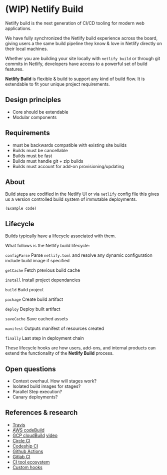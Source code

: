 # (WIP) Netlify Build

Netlify build is the next generation of CI/CD tooling for modern web applications.

We have fully synchronized the Netlify build experience across the board, giving users a the same build pipeline they know & love in Netlify directly on their local machines.

Whether you are building your site locally with `netlify build` or through git commits in Netlify, developers have access to a powerful set of build features.

**Netlify Build** is flexible & build to support any kind of build flow. It is extendable to fit your unique project requirements.

## Design principles

- Core should be extendable
- Modular components

##  Requirements

- must be backwards compatible with existing site builds
- Builds must be cancellable
- Builds must be fast
- Builds must handle git + zip builds
- Builds must account for add-on provisioning/updating

## About

Build steps are codified in the Netlify UI or via `netlify` config file this gives us a version controlled build system of immutable deployments.

```
(Example code)
```

## Lifecycle

Builds typically have a lifecycle associated with them.

What follows is the Netlify build lifecycle:

`configParse`
Parse `netlify.toml` and resolve any dynamic configuration include build image if specified

`getCache`
Fetch previous build cache

`install`
Install project dependancies

`build`
Build project

`package`
Create build artifact

`deploy`
Deploy built artifact

`saveCache`
Save cached assets

`manifest`
Outputs manifest of resources created

`finally`
Last step in deployment chain

These lifecycle hooks are how users, add-ons, and internal products can extend the functionality of the **Netlify Build** process.

## Open questions

- Context overhaul. How will stages work?
- Isolated build images for stages?
- Parallel Step execution?
- Canary deployments?

## References & research

- [Travis](https://docs.travis-ci.com/user/job-lifecycle)
- [AWS codeBuild](https://docs.aws.amazon.com/codebuild/latest/userguide/build-spec-ref.html#build-spec-ref-syntax)
- [GCP cloudBuild](https://cloud.google.com/cloud-build/docs/configuring-builds/create-basic-configuration) [video](https://www.youtube.com/watch?v=iyGHW4UQ_Ts)
- [Circle CI](https://circleci.com/docs/2.0/sample-config/#sample-configuration-with-sequential-workflow)
- [Codeship CI](https://documentation.codeship.com/pro/builds-and-configuration/steps/#parallelizing-steps-and-tests)
- [Github Actions](https://help.github.com/en/articles/creating-a-workflow-with-github-actions)
- [Gitlab CI](https://docs.gitlab.com/ee/user/project/pages/getting_started_part_four.html)
- [CI tool ecosystem](https://github.com/ligurio/awesome-ci)
- [Custom hooks](https://www.npmjs.com/package/serverless-scriptable-plugin)
